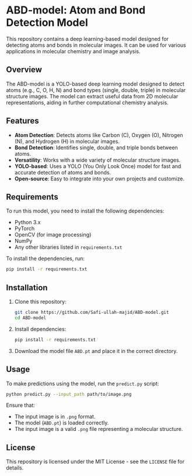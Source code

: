 # ABD-model: Atom and Bond Detection Model

This repository contains a deep learning-based model designed for detecting atoms and bonds in molecular images. It can be used for various applications in molecular chemistry and image analysis.

## Overview
The ABD-model is a YOLO-based deep learning model designed to detect atoms (e.g., C, O, H, N) and bond types (single, double, triple) in molecular structure images. The model can extract useful data from 2D molecular representations, aiding in further computational chemistry analysis.

## Features
- **Atom Detection**: Detects atoms like Carbon (C), Oxygen (O), Nitrogen (N), and Hydrogen (H) in molecular images.
- **Bond Detection**: Identifies single, double, and triple bonds between atoms.
- **Versatility**: Works with a wide variety of molecular structure images.
- **YOLO-based**: Uses a YOLO (You Only Look Once) model for fast and accurate detection of atoms and bonds.
- **Open-source**: Easy to integrate into your own projects and customize.

## Requirements
To run this model, you need to install the following dependencies:

- Python 3.x
- PyTorch
- OpenCV (for image processing)
- NumPy
- Any other libraries listed in `requirements.txt`

To install the dependencies, run:

```bash
pip install -r requirements.txt
```

## Installation

1. Clone this repository:

    ```bash
    git clone https://github.com/Safi-ullah-majid/ABD-model.git
    cd ABD-model
    ```

2. Install dependencies:

    ```bash
    pip install -r requirements.txt
    ```

3. Download the model file `ABD.pt` and place it in the correct directory.

## Usage

To make predictions using the model, run the `predict.py` script:

```bash
python predict.py --input_path path/to/image.png
```

Ensure that:
- The input image is in `.png` format.
- The model (`ABD.pt`) is loaded correctly.
- The input image is a valid `.png` file representing a molecular structure.

## License

This repository is licensed under the MIT License - see the `LICENSE` file for details.
